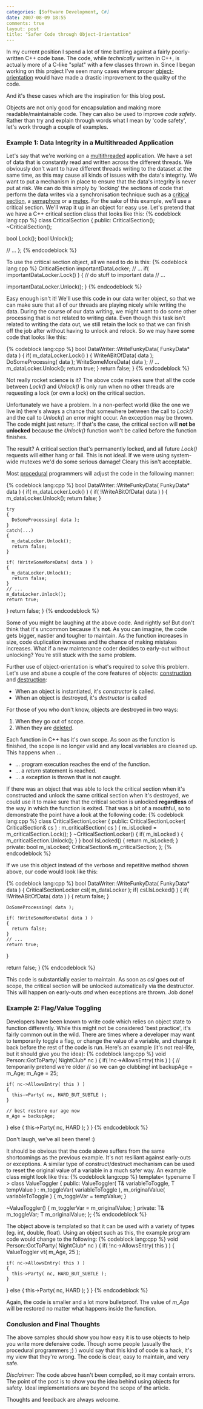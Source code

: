 ```yaml
---
categories: [Software Development, C#]
date: 2007-08-09 18:55
comments: true
layout: post
title: "Safer Code through Object-Orientation"
---
```

In my current position I spend a lot of time battling against a fairly poorly-written C++ code base. The code, while <em>technically</em> written in C++, is actually more of a C-like "splat" with a few classes thrown in. Since I began working on this project I've seen many cases where proper <a href="http://en.wikipedia.org/wiki/Object-oriented_programming" title="Object-oriented programming">object-orientation</a> would have made a drastic improvement to the quality of the code.

And it's these cases which are the inspiration for this blog post.

<!--more-->

Objects are not only good for encapsulation and making more readable/maintainable code. They can also be used to improve <em>code safety</em>. Rather than try and explain through words what I mean by 'code safety', let's work through a couple of examples.

<h3>Example 1: Data Integrity in a Multithreaded Application</h3>
Let's say that we're working on a <a href="http://en.wikipedia.org/wiki/Thread_(computer_science)" title="Threading">multithreaded</a> application. We have a set of data that is constantly read and written across the different threads. We obviously don't want to have different threads writing to the dataset at the same time, as this may cause all kinds of issues with the data's integrity. We want to put a mechanism in place to ensure that the data's integrity is never put at risk. We can do this simply by 'locking' the sections of code that perform the data writes via a synchronisation technique such as a <a href="http://en.wikipedia.org/wiki/Critical_section" title="Critical section">critical section</a>, a <a href="http://en.wikipedia.org/wiki/Semaphore_(programming)" title="Semaphore">semaphore</a> or a <a href="http://en.wikipedia.org/wiki/Mutex" title="Mutex">mutex</a>. For the sake of this example, we'll use a critical section. We'll wrap it up in an object for easy use. Let's pretend that we have a C++ critical section class that looks like this:
{% codeblock lang:cpp %}
class CriticalSection
{
public:
  CriticalSection();
  ~CriticalSection();

  bool Lock();
  bool Unlock();

  // ...
};
{% endcodeblock %}


To use the critical section object, all we need to do is this:
{% codeblock lang:cpp %}
CriticalSection importantDataLocker;
// ...
if( importantDataLocker.Lock() )
{
  // do stuff to important data
  // ...

  importantDataLocker.Unlock();
}
{% endcodeblock %}


Easy enough isn't it! We'll use this code in our data writer object, so that we can make sure that all of our threads are playing nicely while writing the data. During the course of our data writing, we might want to do some other processing that is not related to writing data. Even though this task isn't related to writing the data out, we still retain the lock so that we can finish off the job after without having to unlock and relock. So we may have some code that looks like this:

{% codeblock lang:cpp %}
bool DataWriter::WriteFunkyData( FunkyData* data )
{
  if( m_dataLocker.Lock() )
  {
    WriteABitOfData( data );
    DoSomeProcessing( data );
    WriteSomeMoreData( data );
    // ...
    m_dataLocker.Unlock();
    return true;
  }
  return false;
}
{% endcodeblock %}


Not really rocket science is it? The above code makes sure that all the code between <em>Lock()</em> and <em>Unlock()</em> is only run when no other threads are requesting a lock (or own a lock) on the critical section.

Unfortunately we have a problem. In a non-perfect world (like the one we live in) there's always a chance that somewhere between the call to <em>Lock()</em> and the call to <em>Unlock()</em> an error might occur. An exception may be thrown. The code might just <em>return;</em>. If that's the case, the critical section will <strong>not be unlocked</strong> because the <em>Unlock()</em> function won't be called before the function finishes.

The result? A critical section that's permanently locked, and all future <em>Lock()</em> requests will either hang or fail. This is not ideal. If we were using system-wide mutexes we'd do some serious damage! Cleary this isn't acceptable.

Most <a href="http://en.wikipedia.org/wiki/Procedural_programming" title="Procedural programming">procedural</a> programmers will adjust the code in the following manner:

{% codeblock lang:cpp %}
bool DataWriter::WriteFunkyData( FunkyData* data )
{
  if( m_dataLocker.Lock() )
  {
    if( !WriteABitOfData( data ) )
    {
      m_dataLocker.Unlock();
      return false;
    }

    try
    {
      DoSomeProcessing( data );
    }
    catch(...)
    {
      m_dataLocker.Unlock();
      return false;
    }

    if( !WriteSomeMoreData( data ) )
    {
      m_dataLocker.Unlock();
      return false;
    }
    // ...
    m_dataLocker.Unlock();
    return true;
  }
  return false;
}
{% endcodeblock %}


Some of you might be laughing at the above code. And rightly so! But don't think that it's uncommon because it's <strong>not</strong>. As you can imagine, the code gets bigger, nastier and tougher to maintain. As the function increases in size, code duplication increases and the chance of making mistakes increases. What if a new maintenance coder decides to early-out without unlocking? You're still stuck with the same problem.

Further use of object-orientation is what's required to solve this problem. Let's use and abuse a couple of the core features of objects: <a href="http://en.wikipedia.org/wiki/Constructor_%28computer_science%29" title="Constructor">construction</a> and <a href="http://en.wikipedia.org/wiki/Destructor_%28computer_science%29" title="Destructor">destruction</a>:<ul><li>When an object is instantiated, it's <em>constructor</em> is called.</li><li>When an object is destroyed, it's <em>destructor</em> is called</li></ul>For those of you who don't know, objects are destroyed in two ways:<ol><li>When they go out of scope.</li><li>When they are <a href="http://en.wikipedia.org/wiki/Operator_delete" title="Operator delete">deleted</a>.</li></ol>
Each function in C++ has it's own scope. As soon as the function is finished, the scope is no longer valid and any local variables are cleaned up. This happens when ...<ul><li>... program execution reaches the end of the function.</li><li>... a <em>return</em> statement is reached.</li><li>... a exception is thrown that is not caught.</li></ul>
If there was an object that was able to lock the critical section when it's constructed and unlock the same critical section when it's destroyed, we could use it to make sure that the critical section is unlocked <strong>regardless</strong> of the way in which the function is exited. That was a bit of a mouthful, so to demonstrate the point have a look at the following code:
{% codeblock lang:cpp %}
class CriticalSectionLocker
{
public:
  CriticalSectionLocker( CriticalSection& cs )
  : m_criticalSection( cs )
  {
    m_isLocked = m_criticalSection.Lock();
  }
  ~CriticalSectionLocker()
  {
    if( m_isLocked )
    {
      m_criticalSection.Unlock();
    }
  }
  bool IsLocked()
  {
    return m_isLocked;
  }
private:
  bool m_isLocked;
  CriticalSection& m_criticalSection;
};
{% endcodeblock %}


If we use this object instead of the verbose and repetitive method shown above, our code would look like this:

{% codeblock lang:cpp %}
bool DataWriter::WriteFunkyData( FunkyData* data )
{
  CriticalSectionLocker csl( m_dataLocker );
  if( csl.IsLocked() )
  {
    if( !WriteABitOfData( data ) )
    {
      return false;
    }

    DoSomeProcessing( data );

    if( !WriteSomeMoreData( data ) )
    {
      return false;
    }
    // ...
    return true;
  }

  return false;
}
{% endcodeblock %}


This code is substantially easier to maintain. As soon as <em>csl</em> goes out of scope, the critical section will be unlocked automatically via the destructor. This will happen on early-outs <em>and</em> when exceptions are thrown. Job done!

<h3>Example 2: Flag/Value Toggling</h3>
Developers have been known to write code which relies on object state to function differently. While this might not be considered 'best practice', it's fairly common out in the wild. There are times where a developer may want to temporarily toggle a flag, or change the value of a variable, and change it back before the rest of the code is run. Here's an example (it's not real-life, but it should give you the idea):
{% codeblock lang:cpp %}
void Person::GotToParty( NightClub* nc )
{
  if( !nc->AllowsEntry( this ) )
  {
    // temporarily pretend we're older
    // so we can go clubbing!
    int backupAge = m_Age;
    m_Age = 25;

    if( nc->AllowsEntry( this ) )
    {
      this->Party( nc, HARD_BUT_SUBTLE );
    }

    // best restore our age now
    m_Age = backupAge;
  }
  else
  {
    this->Party( nc, HARD );
  }
}
{% endcodeblock %}


Don't laugh, we've all been there! :)

It should be obvious that the code above suffers from the same shortcomings as the previous example. It's not resiliant against early-outs or exceptions. A similar type of construct/destruct mechanism can be used to reset the original value of a variable in a much safer way. An example class might look like this:
{% codeblock lang:cpp %}
template< typename T >
class ValueToggler
{
public:
  ValueToggler( T& variableToToggle, T tempValue )
  : m_toggleVar( variableToToggle ),
    m_originalValue( variableToToggle )
  {
    m_toggleVar = tempValue;
  }

  ~ValueToggler()
  {
    m_togglerVar = m_originalValue;
  }
private:
  T& m_toggleVar;
  T m_originalValue;
};
{% endcodeblock %}


The object above is templated so that it can be used with a variety of types (eg. int, double, float). Using an object such as this, the example program code would change to the following:
{% codeblock lang:cpp %}
void Person::GotToParty( NightClub* nc )
{
  if( !nc->AllowsEntry( this ) )
  {
    ValueToggler<int> vt( m_Age, 25 );

    if( nc->AllowsEntry( this ) )
    {
      this->Party( nc, HARD_BUT_SUBTLE );
    }
  }
  else
  {
    this->Party( nc, HARD );
  }
}
{% endcodeblock %}


Again, the code is smaller and a lot more bulletproof. The value of <em>m_Age</em> will be restored no matter what happens inside the function.

<h3>Conclusion and Final Thoughts</h3>
The above samples should show you how easy it is to use objects to help you write more defensive code. Though some people (usually the procedural programmers ;) ) would say that this kind of code is a hack, it's my view that they're wrong. The code is clear, easy to maintain, and very safe.

<em>Disclaimer:</em> The code above hasn't been compiled, so it may contain errors. The point of the post is to show you the idea behind using objects for safety. Ideal implementations are beyond the scope of the article.

Thoughts and feedback are always welcome.
